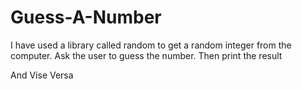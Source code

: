 ﻿# Guess-A-Number
 
 I have used a library called random to get a random integer from the computer.
 Ask the user to guess the number.
 Then print the result

And Vise Versa
